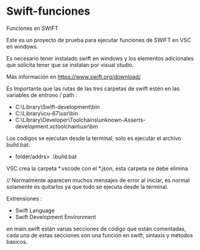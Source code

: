 # Swift-funciones
Funciones en SWIFT

Este es un proyecto de prueba para ejecutar funciones de SWIFT en VSC en windows.

Es necesario tener instalado swift en windows y los elementos adicionales que 
solicita tener que se instalan por visual studio. 

Más información en https://www.swift.org/download/

Es Importante que las rutas de las tres carpetas de swift estén en las variables de entrono / path :
* C:\Library\Swift-development\bin
* C:\Library\icu-67\usr\bin
* C:\Library\Developer\Toolchains\unknown-Asserts-development.xctoolchain\usr\bin

Los codigos se ejecutan desde la terminal, solo es ejecutar el archivo build.bat: 
* folder/addrs> .\build.bat

VSC crea la carpeta *.vscode con el *.json, esta carpeta se debe elimina

// Normalmente aparecen muchos mensajes de error al iniciar, es normal solamente es quitarlos ya que todo se ejecuta desde la terminal.

Extrensiones :
* Swift Language
* Swift Development Environment


en main.swift están varias secciones de código que están comentadas, cada una de estas secciones
son una función en swift, sintaxis y métodos básicos.



